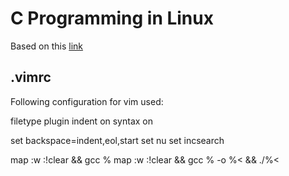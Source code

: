 # C Programming in Linux

Based on this [link](https://www.youtube.com/playlist?list=PLypxmOPCOkHXbJhUgjRaV2pD9MJkIArhg)


## .vimrc

Following configuration for vim used:

filetype plugin indent on
syntax on

set backspace=indent,eol,start
set nu
set incsearch

map <F9> :w <CR> :!clear && gcc % <CR>
map <C-F9> :w <CR> :!clear && gcc % -o %< && ./%< <CR>
